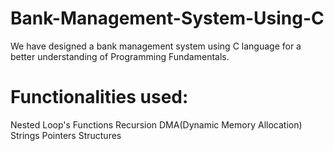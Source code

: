 # Bank-Management-System-Using-C
We have designed a bank management system using C language for a better understanding of Programming Fundamentals.
# Functionalities used:
Nested Loop's
Functions
Recursion
DMA(Dynamic Memory Allocation)
Strings
Pointers
Structures
